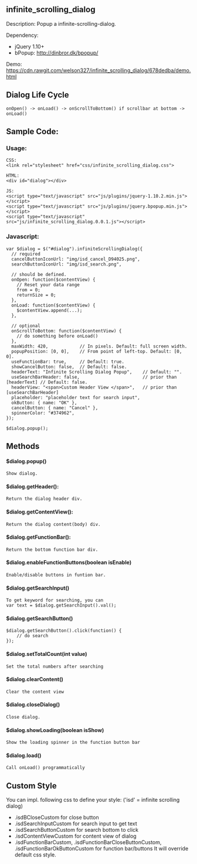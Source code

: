 ## infinite_scrolling_dialog

Description:
Popup a infinite-scrolling-dialog.

Dependency:
* jQuery 1.10+
* bPopup: <a href="http://dinbror.dk/bpopup/">http://dinbror.dk/bpopup/</a>

Demo:
<a href="https://cdn.rawgit.com/welson327/infinite_scrolling_dialog/678dedba/demo.html">https://cdn.rawgit.com/welson327/infinite_scrolling_dialog/678dedba/demo.html</a>

## Dialog Life Cycle
    onOpen() -> onLoad() -> onScrollToBottom() if scrollbar at bottom -> onLoad()

## Sample Code:
### Usage:
    CSS:
    <link rel="stylesheet" href="css/infinite_scrolling_dialog.css">
    
    HTML:
    <div id="dialog"></div>
    
    JS:
    <script type="text/javascript" src="js/plugins/jquery-1.10.2.min.js"></script>
    <script type="text/javascript" src="js/plugins/jquery.bpopup.min.js"></script>
    <script type="text/javascript" src="js/infinite_scrolling_dialog.0.0.1.js"></script>

### Javascript:

    var $dialog = $("#dialog").infiniteScrollingDialog({
      // required
      cancelButtonIconUrl: "img/isd_cancel_D94025.png",
      searchButtonIconUrl: "img/isd_search.png",
      
      // should be defined.
      onOpen: function($contentView) {
        // Reset your data range
        from = 0;
        returnSize = 0;
      },
      onLoad: function($contentView) {
        $contentView.append(...);
      },
      
      // optional
      onScrollToBottom: function($contentView) {
        // do something before onLoad()
      },
      maxWidth: 420,            // In pixels. Default: full screen width.
      popupPosition: [0, 0],    // From point of left-top. Default: [0, 0].
      useFunctionBar: true,     // Default: true.
      showCancelButton: false,  // Default: false.
      headerText: "Infinite Scrolling Dialog Popup",    // Default: "".
      useSearchBarHeader: false,                        // prior than [headerText] // Default: false.
      headerView: "<span>Custom Header View </span>",   // prior than [useSearchBarHeader]
      placeholder: "placeholder text for search input",
      okButton: { name: "OK" },
      cancelButton: { name: "Cancel" },
      spinnerColor: "#374962",
    });
    
    $dialog.popup();

## Methods
#### $dialog.popup()
    Show dialog.

#### $dialog.getHeader():
    Return the dialog header div.
    
#### $dialog.getContentView():
    Return the dialog content(body) div.
    
#### $dialog.getFunctionBar():
    Return the bottom function bar div.
    
#### $dialog.enableFunctionButtons(boolean isEnable)
    Enable/disable buttons in funtion bar.

#### $dialog.getSearchInput()
    To get keyword for searching, you can
    var text = $dialog.getSearchInput().val();

#### $dialog.getSearchButton()
    $dialog.getSearchButton().click(function() {
        // do search 
    });

#### $dialog.setTotalCount(int value)
    Set the total numbers after searching
    
#### $dialog.clearContent()
    Clear the content view

#### $dialog.closeDialog()
    Close dialog.

#### $dialog.showLoading(boolean isShow)
    Show the loading spinner in the function button bar
    
#### $dialog.load()
    Call onLoad() programmatically

## Custom Style
You can impl. following css to define your style: ('isd' = infinite scrolling dialog) 
* .isdBCloseCustom for close button
* .isdSearchInputCustom for search input to get text
* .isdSearchButtonCustom for search bottom to click
* .isdContentViewCustom for content view of dialog
* .isdFunctionBarCustom, .isdFunctionBarCloseButtonCustom, .isdFunctionBarOkButtonCustom for function bar/buttons
It will override default css style.
